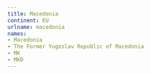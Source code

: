 ```yaml
---
title: Macedonia
continent: EU
urlname: macedonia
names:
- Macedonia
- The Former Yugoslav Republic of Macedonia
- MK
- MKD
---
```


